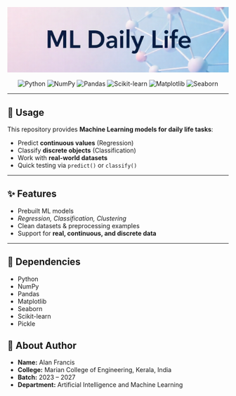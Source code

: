 ![ML Daily Life Banner](image/MLpic.png)

<div align="center">
  
![Python](https://img.shields.io/badge/python-3670A0?style=for-the-badge&logo=python&logoColor=ffdd54)
![NumPy](https://img.shields.io/badge/numpy-013243?style=for-the-badge&logo=numpy&logoColor=white)
![Pandas](https://img.shields.io/badge/pandas-150458?style=for-the-badge&logo=pandas&logoColor=white)
![Scikit-learn](https://img.shields.io/badge/scikit--learn-F7931E?style=for-the-badge&logo=scikitlearn&logoColor=white)
![Matplotlib](https://img.shields.io/badge/matplotlib-005C9C?style=for-the-badge&logo=plotly&logoColor=white)
![Seaborn](https://img.shields.io/badge/seaborn-3C5280?style=for-the-badge)

</div>

---

## :dart: Usage

This repository provides **Machine Learning models for daily life tasks**:

- Predict **continuous values** (Regression)  
- Classify **discrete objects** (Classification)  
- Work with **real-world datasets**  
- Quick testing via `predict()` or `classify()`  

---

## :sparkles: Features

- Prebuilt ML models   
- *Regression, Classification, Clustering*
- Clean datasets & preprocessing examples  
- Support for **real, continuous, and discrete data**  

---

## :wrench: Dependencies

- Python 
- NumPy  
- Pandas  
- Matplotlib  
- Seaborn  
- Scikit-learn
- Pickle

## 📖 About Author  

- **Name:** Alan Francis  
- **College:** Marian College of Engineering, Kerala, India  
- **Batch:** 2023 – 2027  
- **Department:** Artificial Intelligence and Machine Learning  


